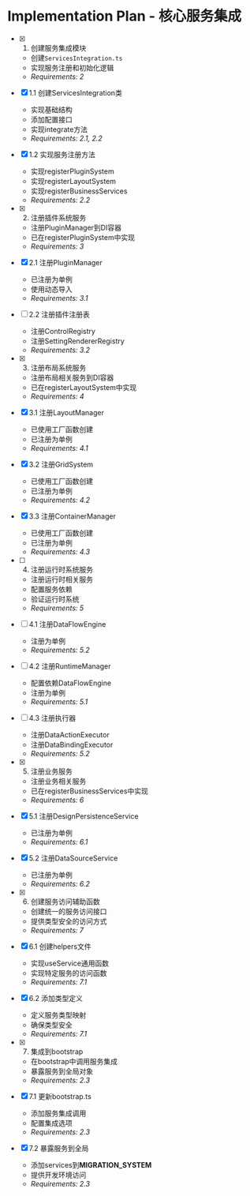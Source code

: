 # Implementation Plan - 核心服务集成

- [x] 1. 创建服务集成模块

  - 创建`ServicesIntegration.ts`
  - 实现服务注册和初始化逻辑
  - _Requirements: 2_

- [x] 1.1 创建ServicesIntegration类

  - 实现基础结构
  - 添加配置接口
  - 实现integrate方法
  - _Requirements: 2.1, 2.2_

- [x] 1.2 实现服务注册方法

  - 实现registerPluginSystem
  - 实现registerLayoutSystem
  - 实现registerBusinessServices
  - _Requirements: 2.2_

- [x] 2. 注册插件系统服务

  - 注册PluginManager到DI容器
  - 已在registerPluginSystem中实现
  - _Requirements: 3_

- [x] 2.1 注册PluginManager

  - 已注册为单例
  - 使用动态导入
  - _Requirements: 3.1_

- [ ] 2.2 注册插件注册表

  - 注册ControlRegistry
  - 注册SettingRendererRegistry
  - _Requirements: 3.2_

- [x] 3. 注册布局系统服务

  - 注册布局相关服务到DI容器
  - 已在registerLayoutSystem中实现
  - _Requirements: 4_

- [x] 3.1 注册LayoutManager

  - 已使用工厂函数创建
  - 已注册为单例
  - _Requirements: 4.1_

- [x] 3.2 注册GridSystem

  - 已使用工厂函数创建
  - 已注册为单例
  - _Requirements: 4.2_

- [x] 3.3 注册ContainerManager

  - 已使用工厂函数创建
  - 已注册为单例
  - _Requirements: 4.3_

- [ ] 4. 注册运行时系统服务

  - 注册运行时相关服务
  - 配置服务依赖
  - 验证运行时系统
  - _Requirements: 5_

- [ ] 4.1 注册DataFlowEngine

  - 注册为单例
  - _Requirements: 5.2_

- [ ] 4.2 注册RuntimeManager

  - 配置依赖DataFlowEngine
  - 注册为单例
  - _Requirements: 5.1_

- [ ] 4.3 注册执行器

  - 注册DataActionExecutor
  - 注册DataBindingExecutor
  - _Requirements: 5.2_

- [x] 5. 注册业务服务

  - 注册业务相关服务
  - 已在registerBusinessServices中实现
  - _Requirements: 6_

- [x] 5.1 注册DesignPersistenceService

  - 已注册为单例
  - _Requirements: 6.1_

- [x] 5.2 注册DataSourceService

  - 已注册为单例
  - _Requirements: 6.2_

- [x] 6. 创建服务访问辅助函数

  - 创建统一的服务访问接口
  - 提供类型安全的访问方式
  - _Requirements: 7_

- [x] 6.1 创建helpers文件

  - 实现useService通用函数
  - 实现特定服务的访问函数
  - _Requirements: 7.1_

- [x] 6.2 添加类型定义

  - 定义服务类型映射
  - 确保类型安全
  - _Requirements: 7.1_

- [x] 7. 集成到bootstrap

  - 在bootstrap中调用服务集成
  - 暴露服务到全局对象
  - _Requirements: 2.3_

- [x] 7.1 更新bootstrap.ts

  - 添加服务集成调用
  - 配置集成选项
  - _Requirements: 2.3_

- [x] 7.2 暴露服务到全局

  - 添加services到**MIGRATION_SYSTEM**
  - 提供开发环境访问
  - _Requirements: 2.3_
